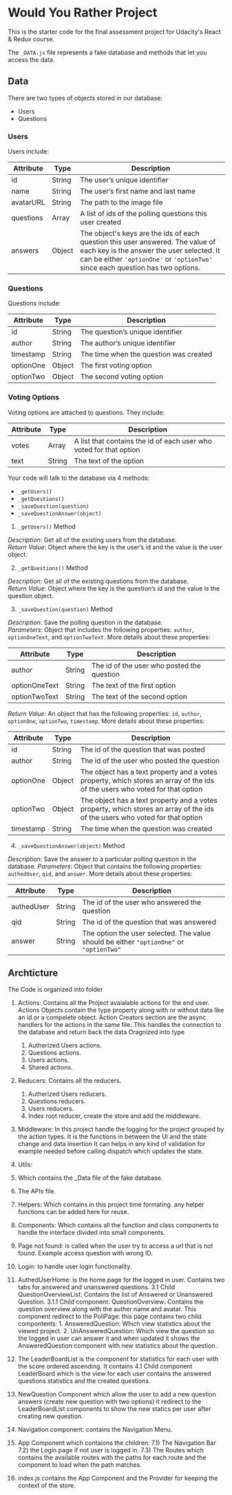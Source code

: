 # Would You Rather Project

This is the starter code for the final assessment project for Udacity's React & Redux course.

The `_DATA.js` file represents a fake database and methods that let you access the data. 

## Data

There are two types of objects stored in our database:

* Users
* Questions

### Users

Users include:

| Attribute    | Type             | Description           |
|-----------------|------------------|-------------------         |
| id                 | String           | The user’s unique identifier |
| name          | String           | The user’s first name  and last name     |
| avatarURL  | String           | The path to the image file |
| questions | Array | A list of ids of the polling questions this user created|
| answers      | Object         |  The object's keys are the ids of each question this user answered. The value of each key is the answer the user selected. It can be either `'optionOne'` or `'optionTwo'` since each question has two options.

### Questions

Questions include:

| Attribute | Type | Description |
|-----------------|------------------|-------------------|
| id                  | String | The question’s unique identifier |
| author        | String | The author’s unique identifier |
| timestamp | String | The time when the question was created|
| optionOne | Object | The first voting option|
| optionTwo | Object | The second voting option|

### Voting Options

Voting options are attached to questions. They include:

| Attribute | Type | Description |
|-----------------|------------------|-------------------|
| votes             | Array | A list that contains the id of each user who voted for that option|
| text                | String | The text of the option |

Your code will talk to the database via 4 methods:

* `_getUsers()`
* `_getQuestions()`
* `_saveQuestion(question)`
* `_saveQuestionAnswer(object)`

1) `_getUsers()` Method

*Description*: Get all of the existing users from the database.  
*Return Value*: Object where the key is the user’s id and the value is the user object.

2) `_getQuestions()` Method

*Description*: Get all of the existing questions from the database.  
*Return Value*: Object where the key is the question’s id and the value is the question object.

3) `_saveQuestion(question)` Method

*Description*: Save the polling question in the database.  
*Parameters*:  Object that includes the following properties: `author`, `optionOneText`, and `optionTwoText`. More details about these properties:

| Attribute | Type | Description |
|-----------------|------------------|-------------------|
| author | String | The id of the user who posted the question|
| optionOneText| String | The text of the first option |
| optionTwoText | String | The text of the second option |

*Return Value*:  An object that has the following properties: `id`, `author`, `optionOne`, `optionTwo`, `timestamp`. More details about these properties:

| Attribute | Type | Description |
|-----------------|------------------|-------------------|
| id | String | The id of the question that was posted|
| author | String | The id of the user who posted the question|
| optionOne | Object | The object has a text property and a votes property, which stores an array of the ids of the users who voted for that option|
| optionTwo | Object | The object has a text property and a votes property, which stores an array of the ids of the users who voted for that option|
|timestamp|String | The time when the question was created|

4) `_saveQuestionAnswer(object)` Method

*Description*: Save the answer to a particular polling question in the database.
*Parameters*: Object that contains the following properties: `authedUser`, `qid`, and `answer`. More details about these properties:

| Attribute | Type | Description |
|-----------------|------------------|-------------------|
| authedUser | String | The id of the user who answered the question|
| qid | String | The id of the question that was answered|
| answer | String | The option the user selected. The value should be either `"optionOne"` or `"optionTwo"`|

## Archticture 
The Code is organized into folder
1) Actions:
Contains all the Project avaialable actions for the end user.
Actions Objects contain the type property along with or without data like an id or a compelete object.
Action Creators section are the async handlers for the actions in the same file. This handles the connection to the database and return back the data
Oragnized into type 
    1) Autherized Users actions.
    2) Questions actions.
    3) Users actions.
    4) Shared actions.
2) Reducers:
Contains all the reducers.
    1) Autherized Users reducers.
    2) Questions reducers.
    3) Users reducers.
    4) Index root reducer, create the store and add the middleware. 
3) Middleware:
In this project handle the logging for the project grouped by the action types.
It is the functions in between the UI and the state change and data insertion 
It can helps in any kind of validation for example needed before calling dispatch which updates the state. 

4) Utils:
1) Which contains the _Data file of the fake database.
2) The APIs file.
3) Helpers: Which contains in this project time formating. any helper functions can be added here for reuse. 

5) Components:
Which contains all the function and class components to handle the interface divided into small components. 
1) Page not found: is called when the user try to access a url that is not found. Example access question with wrong ID.
2) Login: to handle user login functionality. 
3) AuthedUserHome: is the home page for the logged in user. Contains two tabs for answered and unanswered questions.
    3.1 Child QuestionOverviewList: Contains the list of Answered or Unanswered Question.
        3.1.1 Child component: QuestionOverview: Contains the question overview along with the auther name and avatar. 
              This component redirect to the PollPage: this page contains two child compontents:
              1. AnsweredQuestion: Which view statistics about the viewed project. 
              2. UnAnsweredQuestion: Which view the question so the logged in user can answer it and when updated it shows the AnsweredQuestion component with new statistics about the question.
4) The LeaderBoardList is the component for statistics for each user with the score ordered ascending. It contains
    4.1 Child component LeaderBoard which is the view for each user contains the answered questions statistics and the created questions. 
5) NewQuestion Component which allow the user to add a new question answers (create new question with two options)
it redirect to the LeaderBoardList components to show the new statics per user after creating new question.
6) Navigation component: contains the Navigation Menu. 
7) App Component which contaions the children: 
    7.1) The Navigation Bar 
    7.2) the Login page if not user is logged in. 
    7.3) The Routes which contains the available routes with the paths for each route and the component to load when the path matches. 
8) index.js contains the App Component and the Provider for keeping the context of the store. 
    


